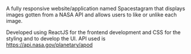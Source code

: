 A fully responsive website/application named Spacestagram that displays images gotten from a NASA API and allows users to like or unlike each image.

Developed using ReactJS for the frontend development and CSS for the styling and to develop the UI. API used is https://api.nasa.gov/planetary/apod
